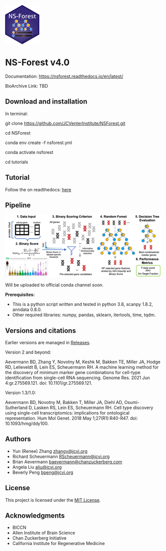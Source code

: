 <img src="NS-Forest-sticker.png" width="110" height="125">

# NS-Forest v4.0

Documentation: https://nsforest.readthedocs.io/en/latest/

BioArchive Link: TBD

## Download and installation

In terminal: 

git clone https://github.com/JCVenterInstitute/NSForest.git

cd NSForest

conda env create -f nsforest.yml

conda activate nsforest

cd tutorials

## Tutorial

Follow the on readthedocs: [here](https://nsforest.readthedocs.io/en/latest/tutorial.html)

## Pipeline

<img src="pipeline.PNG">

Will be uploaded to official conda channel soon.

**Prerequisites:**
* This is a python script written and tested in python 3.8, scanpy 1.8.2, anndata 0.8.0.
* Other required libraries: numpy, pandas, sklearn, itertools, time, tqdm.

## Versions and citations

Earlier versions are managed in [Releases](https://github.com/JCVenterInstitute/NSForest/releases).  

Version 2 and beyond:

Aevermann BD, Zhang Y, Novotny M, Keshk M, Bakken TE, Miller JA, Hodge RD, Lelieveldt B, Lein ES, Scheuermann RH. A machine learning method for the discovery of minimum marker gene combinations for cell-type identification from single-cell RNA sequencing. Genome Res. 2021 Jun 4:gr.275569.121. doi: 10.1101/gr.275569.121.

Version 1.3/1.0:

Aevermann BD, Novotny M, Bakken T, Miller JA, Diehl AD, Osumi-Sutherland D, Lasken RS, Lein ES, Scheuermann RH. Cell type discovery using single-cell transcriptomics: implications for ontological representation. Hum Mol Genet. 2018 May 1;27(R1):R40-R47. doi: 10.1093/hmg/ddy100.

## Authors

* Yun (Renee) Zhang zhangy@jcvi.org
* Richard Scheuermann RScheuermann@jcvi.org
* Brian Aevermann baevermann@chanzuckerberg.com
* Angela Liu aliu@jcvi.org
* Beverly Peng bpeng@jcvi.org

## License

This project is licensed under the [MIT License](https://github.com/JCVenterInstitute/NSForest/blob/master/LICENSE).

## Acknowledgments

* BICCN
* Allen Institute of Brain Science
* Chan Zuckerberg Initiative
* California Institute for Regenerative Medicine
